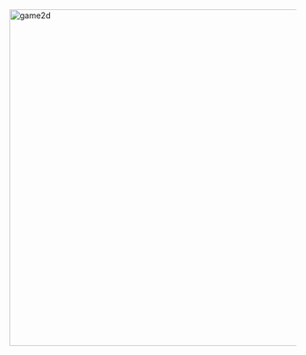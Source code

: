 <img width="590" alt="game2d" src="https://github.com/tylerdurden2k2/Shooting_Devil_Fish/assets/113615864/1849690e-0a67-4ad3-a7dc-975345966bf5">
